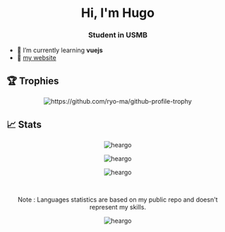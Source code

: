 <h1 align="center">Hi, I'm Hugo</h1>
<h3 align="center">Student in USMB </h3>


- 🌱 I’m currently learning **vuejs**
- 🔎 [my website](https://heargo.dev)


## 🏆 Trophies
<p align="center"><img src="https://github-profile-trophy.vercel.app/?username=heargo&rank=B,A,AA,AAA,S,SS,SSS,SECRET&column=2&no-frame=true" alt="https://github.com/ryo-ma/github-profile-trophy" /></p>

## 📈 Stats

<p align="center">
  <img align="center" src="https://github-readme-stats.vercel.app/api?username=heargo&show_icons=true&locale=en&theme=tokyonight " alt="heargo" />
</p>
<p  align="center"><img align="center" src="https://github-readme-streak-stats.herokuapp.com/?user=heargo&theme=tokyonight" alt="heargo" /></p>
<p  align="center"><img align="center" src="https://github-readme-stats.vercel.app/api/top-langs?username=heargo&show_icons=true&locale=en&layout=compact&theme=tokyonight" alt="heargo" /></p>
<br>
<p  align="center">Note : Languages statistics are based on my public repo and doesn't represent my skills.</p>



<p align="center"> <img src="https://komarev.com/ghpvc/?username=heargo&label=Profile%20views&color=0e75b6&style=flat" alt="heargo" /> </p>
<!--
**Heargo/Heargo** is a ✨ _special_ ✨ repository because its `README.md` (this file) appears on your GitHub profile.

Here are some ideas to get you started:

- 🔭 I’m currently working on ...
- 🌱 I’m currently learning ...
- 👯 I’m looking to collaborate on ...
- 🤔 I’m looking for help with ...
- 💬 Ask me about ...
- 📫 How to reach me: ...
- 😄 Pronouns: ...
- ⚡ Fun fact: ...
-->
